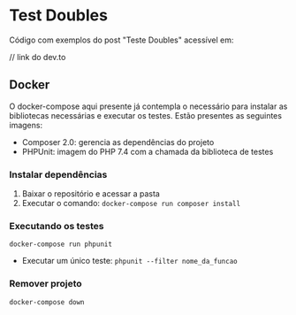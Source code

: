 # Test Doubles

Código com exemplos do post "Teste Doubles" acessível em:

// link do dev.to

## Docker
O docker-compose aqui presente já contempla o necessário para instalar as bibliotecas necessárias e executar os 
testes. Estão presentes as seguintes imagens:
- Composer 2.0: gerencia as dependências do projeto
- PHPUnit: imagem do PHP 7.4 com a chamada da biblioteca de testes

### Instalar dependências
1. Baixar o repositório e acessar a pasta
2. Executar o comando: `docker-compose run composer install`

### Executando os testes
```
docker-compose run phpunit
```
- Executar um único teste: `phpunit --filter nome_da_funcao`

### Remover projeto
```
docker-compose down
```